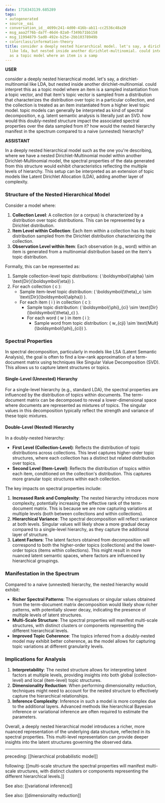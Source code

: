 ```yaml
---
date: 1716343139.685289
tags:
- autogenerated
- source__oai
- conversation_id__4699c241-4d00-416b-ab11-cc2536c48a20
- msg_aaa2f76b-da7f-46d4-82a0-f349b71bb158
- msg_11994879-5ad0-492e-b25e-2bb10378949b
- colorclass/information-theory
title: consider a deeply nested hierarchical model. let's say, a dirichlet-multinomial
  like lda, but nested inside another dirichlet-multinomial. could interpret this
  as a topic model where an item is a samp
---
```


**USER**

consider a deeply nested hierarchical model. let's say, a dirichlet-multinomial like LDA, but nested inside another dirichlet-multinomial. could interpret this as a topic model where an item is a sampled instantiation from a topic vector, and that item's topic vector is sampled from a distribution that characterizes the distribution over topic in a particular collection, and the collection is treated as an item instantiated from a higher level topic model. topic models can generally be interpreted as kind of spectral decomposition, e.g. latent semantic analysis is literally just an SVD. how would this doubly-nested structure impact the associated spectral properties over the data sampled from it? how would the nested hierarchy manifest in the spectrum compared to a naive (unnested) hierarchy?


**ASSISTANT**

In a deeply nested hierarchical model such as the one you're describing, where we have a nested Dirichlet-Multinomial model within another Dirichlet-Multinomial model, the spectral properties of the data generated from this structure would exhibit characteristics reflecting the multiple levels of hierarchy. This setup can be interpreted as an extension of topic models like Latent Dirichlet Allocation (LDA), adding another layer of complexity.

### Structure of the Nested Hierarchical Model

Consider a model where:
1. **Collection Level**: A collection (or a corpus) is characterized by a distribution over topic distributions. This can be represented by a Dirichlet distribution.
2. **Item Level within Collection**: Each item within a collection has its topic distribution sampled from the Dirichlet distribution characterizing the collection.
3. **Observation Level within Item**: Each observation (e.g., word) within an item is generated from a multinomial distribution based on the item's topic distribution.

Formally, this can be represented as:
1. Sample collection-level topic distributions: \( \boldsymbol{\alpha} \sim \text{Dir}(\boldsymbol{\eta}) \).
2. For each collection \( c \):
   - Sample item-level topic distribution: \( \boldsymbol{\theta}_c \sim \text{Dir}(\boldsymbol{\alpha}) \).
   - For each item \( i \) in collection \( c \):
     - Sample topic distribution: \( \boldsymbol{\phi}_{ci} \sim \text{Dir}(\boldsymbol{\theta}_c) \).
     - For each word \( w \) in item \( i \):
       - Sample word from topic distribution: \( w_{cji} \sim \text{Mult}(\boldsymbol{\phi}_{ci}) \).

### Spectral Properties

In spectral decomposition, particularly in models like LSA (Latent Semantic Analysis), the goal is often to find a low-rank approximation of a term-document matrix using techniques like Singular Value Decomposition (SVD). This allows us to capture latent structures or topics.

#### Single-Level (Unnested) Hierarchy

For a single-level hierarchy (e.g., standard LDA), the spectral properties are influenced by the distribution of topics within documents. The term-document matrix can be decomposed to reveal a lower-dimensional space where documents are represented as mixtures of topics. The singular values in this decomposition typically reflect the strength and variance of these topic mixtures.

#### Double-Level (Nested) Hierarchy

In a doubly-nested hierarchy:
- **First Level (Collection-Level)**: Reflects the distribution of topic distributions across collections. This level captures higher-order topic structures, where each collection has a distinct but related distribution over topics.
- **Second Level (Item-Level)**: Reflects the distribution of topics within each item, conditioned on the collection's distribution. This captures more granular topic structures within each collection.

The key impacts on spectral properties include:

1. **Increased Rank and Complexity**: The nested hierarchy introduces more complexity, potentially increasing the effective rank of the term-document matrix. This is because we are now capturing variations at multiple levels (both between collections and within collections).
2. **Hierarchical Variance**: The spectral decomposition will reflect variance at both levels. Singular values will likely show a more gradual decay compared to a single-level hierarchy, as they capture the additional layer of structure.
3. **Latent Factors**: The latent factors obtained from decomposition will correspond to both the higher-order topics (collections) and the lower-order topics (items within collections). This might result in more nuanced latent semantic spaces, where factors are influenced by hierarchical groupings.

### Manifestation in the Spectrum

Compared to a naive (unnested) hierarchy, the nested hierarchy would exhibit:

- **Richer Spectral Patterns**: The eigenvalues or singular values obtained from the term-document matrix decomposition would likely show richer patterns, with potentially slower decay, indicating the presence of multiple levels of latent structures.
- **Multi-Scale Structure**: The spectral properties will manifest multi-scale structures, with distinct clusters or components representing the different hierarchical levels.
- **Improved Topic Coherence**: The topics inferred from a doubly-nested model may exhibit better coherence, as the model allows for capturing topic variations at different granularity levels.

### Implications for Analysis

1. **Interpretability**: The nested structure allows for interpreting latent factors at multiple levels, providing insights into both global (collection-level) and local (item-level) topic structures.
2. **Dimensionality Reduction**: When performing dimensionality reduction, techniques might need to account for the nested structure to effectively capture the hierarchical relationships.
3. **Inference Complexity**: Inference in such a model is more complex due to the additional layers. Advanced methods like hierarchical Bayesian inference or variational inference are often required to estimate the parameters.

Overall, a deeply nested hierarchical model introduces a richer, more nuanced representation of the underlying data structure, reflected in its spectral properties. This multi-level representation can provide deeper insights into the latent structures governing the observed data.


---

preceding: [[hierarchical probabilistic model]]  


following: [[multi-scale structure the spectral properties will manifest multi-scale structures, with distinct clusters or components representing the different hierarchical levels.]]

See also: [[variational inference]]


See also: [[dimensionality reduction]]